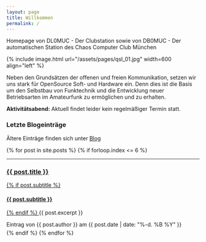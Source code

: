 ```yaml
---
layout: page
title: Willkommen
permalink: /
---
```


Homepage von DL0MUC - Der Clubstation sowie von DB0MUC - Der automatischen Station des Chaos Computer Club München

{% include image.html url="/assets/pages/qsl_01.jpg" width=600 align="left" %}
<br style="clear: both;"> 

Neben den Grundsätzen der offenen und freien Kommunikation, setzen wir uns stark für OpenSource Soft- und Hardware ein. Denn dies ist die Basis um den Selbstbau von Funktechnik und die Entwicklung neuer Betriebsarten im Amateurfunk zu ermöglichen und zu erhalten.

**Aktivitätsabend:** Aktuell findet leider kein regelmäßiger Termin statt.

### Letzte Blogeinträge

Ältere Einträge finden sich unter <a href="/bloglisting" title="Blog">Blog</a>

<div class="post">
{% for post in site.posts %}
{% if forloop.index <= 6 %}
<hr>
    <div class="post-preview">
        <a href="{{ post.url | prepend: site.baseurl }}.html">
            <h3 class="post-title"> {{ post.title }} </h3>
            {% if post.subtitle %}
            <h4 class="post-subtitle"> {{ post.subtitle }} </h4>
            {% endif %}
        </a>
        {{ post.excerpt }}
        <p class="post-meta" style="margin-bottom:5px">Eintrag von {{ post.author }} am {{ post.date | date: "%-d. %B %Y" }}</p>
    </div>
{% endif %}
{% endfor %}
</div>
